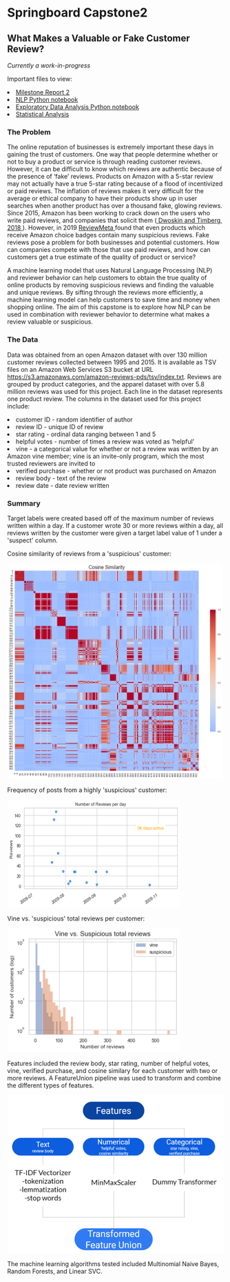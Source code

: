 # Springboard Capstone2

## What Makes a Valuable or Fake Customer Review?
*Currently a work-in-progress*

Important files to view:
<li> <a href='https://github.com/chantel808/Springboard_Capstone2/blob/master/Capstone%202%20Milestone%20Report%202%20-%20CClark.pdf'> Milestone Report 2 </a></li>
<li> <a href='https://github.com/chantel808/Springboard_Capstone2/blob/master/Amazon_reviews_NLP_CClark-Copy3.ipynb'> NLP Python notebook </a> </li>
<li> <a href='https://github.com/chantel808/Springboard_Capstone2/blob/master/Amazon_reviews_EDA_CClark.ipynb'> Exploratory Data Analysis Python notebook </a> </li>
<li> <a href='https://github.com/chantel808/Springboard_Capstone2/blob/master/Amazon_reviews_stats_CClark.ipynb'> Statistical Analysis </a> </li>

### The Problem
The online reputation of businesses is extremely important these days in gaining the trust of customers. One way that people determine whether or not to buy a product or service is through reading customer reviews. However, it can be difficult to know which reviews are authentic because of the presence of ‘fake’ reviews. Products on Amazon with a 5-star review may not actually have a true 5-star rating because of a flood of incentivized or paid reviews. The inflation of reviews makes it very difficult for the average or ethical company to have their products show up in user searches when another product has over a thousand fake, glowing reviews. Since 2015, Amazon has been working to crack down on the users who write paid reviews, and companies that solicit them (<a href='https://www.washingtonpost.com/business/economy/how-merchants-secretly-use-facebook-to-flood-amazon-with-fake-reviews/2018/04/23/5dad1e30-4392-11e8-8569-26fda6b404c7_story.html'> Dwoskin and Timberg, 2018 </a>). However, in 2019 <a href='https://reviewmeta.com/'> ReviewMeta </a> found that even products which receive Amazon choice badges contain many suspicious reviews.  Fake reviews pose a problem for both businesses and potential customers. How can companies compete with those that use paid reviews, and how can customers get a true estimate of the quality of product or service?

A machine learning model that uses Natural Language Processing (NLP) and reviewer behavior can help customers to obtain the true quality of online products by removing suspicious reviews and finding the valuable and unique reviews. By sifting through the reviews more efficiently, a machine learning model can help customers to save time and money when shopping online. The aim of this capstone is to explore how NLP can be used in combination with reviewer behavior to determine what makes a review valuable or suspicious.


### The Data
Data was obtained from an open Amazon dataset with over 130 million customer reviews collected between 1995 and 2015. It is available as TSV files on an Amazon Web Services S3 bucket at URL https://s3.amazonaws.com/amazon-reviews-pds/tsv/index.txt. Reviews are grouped by product categories, and the apparel dataset with over 5.8 million reviews was used for this project. Each line in the dataset represents one product review. The columns in the dataset used for this project include: 

<li> customer ID - random identifier of author </li>
<li> review ID - unique ID of review  </li>
<li>star rating - ordinal data ranging between 1 and 5 </li>
<li>helpful votes - number of times a review was voted as ‘helpful’ </li>
<li>vine -  a categorical value for whether or not a review was written by an Amazon vine member; vine is an invite-only program, which the most trusted reviewers are invited to </li>
<li>verified purchase - whether or not product was purchased on Amazon </li>
<li>review body - text of the review </li>
<li>review date - date review written </li>

### Summary
Target labels were created based off of the maximum number of reviews written within a day. If a customer wrote 30 or more reviews within a day, all reviews written by the customer were given a target label value of 1 under a 'suspect' column. 

Cosine similarity of reviews from a 'suspicious' customer:

<img src="https://github.com/chantel808/Springboard_Capstone2/blob/master/cosine_similarity.png" width="500" height="500">

Frequency of posts from a highly 'suspicious' customer:

<img src="https://github.com/chantel808/Springboard_Capstone2/blob/master/suspect_revs_per_day.png" width="400" height="250">

Vine vs. 'suspicious' total reviews per customer:

<img src="https://github.com/chantel808/Springboard_Capstone2/blob/master/vine_total_revs.png" width="400">

Features included the review body, star rating, number of helpful votes, vine, verified purchase, and cosine similary for each customer with two or more reviews. A FeatureUnion pipeline was used to transform and combine the different types of features.

![Feature pipeline](https://github.com/chantel808/Springboard_Capstone2/blob/master/feature_pipeline_rs.png)

The machine learning algorithms tested included Multinomial Naive Bayes, Random Forests, and Linear SVC.

<!-- <img src="" width="400" height="400"> -->
